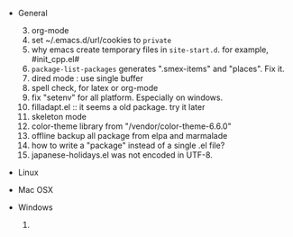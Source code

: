 
* General

    3. org-mode
    7. set ~/.emacs.d/url/cookies to `private`
    8. why emacs create temporary files in `site-start.d`. for example, #init_cpp.el#
    9. `package-list-packages` generates ".smex-items" and "places". Fix it.
    10. dired mode : use single buffer
    11. spell check, for latex or org-mode
    12. fix "setenv" for all platform. Especially on windows.
    13. filladapt.el :: it seems a old package. try it later
    14. skeleton mode
    15. color-theme library from "/vendor/color-theme-6.6.0"
    16. offline backup all package from elpa and marmalade
    17. how to write a "package" instead of a single .el file?
    18. japanese-holidays.el was not encoded in UTF-8.
    
* Linux

* Mac OSX

* Windows

  1. 
